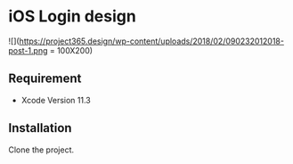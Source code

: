# iOS Login design 
![](https://project365.design/wp-content/uploads/2018/02/090232012018-post-1.png = 100X200)

## Requirement 
- Xcode Version 11.3


## Installation
 Clone the project.
